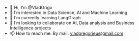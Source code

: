 - 👋 Hi, I’m @VladGrigo
- 👀 I’m interested in Data Science, AI and Machine Learning
- 🌱 I’m currently learning LangGraph
- 💞️ I’m looking to collaborate on AI, Data analysis and Business Intelligence projects 
- 📫 How to reach me. By mail: vladgregorieu@gmail.com

<!---
VladGrigo/VladGrigo is a ✨ special ✨ repository because its `README.md` (this file) appears on your GitHub profile.
You can click the Preview link to take a look at your changes.
--->
